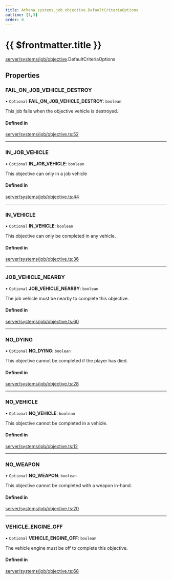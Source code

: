 ```yaml
---
title: Athena.systems.job.objective.DefaultCriteriaOptions
outline: [1,3]
order: 0
---
```


# {{ $frontmatter.title }}


[server/systems/job/objective](../modules/server_systems_job_objective.md).DefaultCriteriaOptions

## Properties

### FAIL\_ON\_JOB\_VEHICLE\_DESTROY

• `Optional` **FAIL\_ON\_JOB\_VEHICLE\_DESTROY**: `boolean`

This job fails when the objective vehicle is destroyed.

#### Defined in

[server/systems/job/objective.ts:52](https://github.com/Stuyk/altv-athena/blob/6d21f39/src/core/server/systems/job/objective.ts#L52)

___

### IN\_JOB\_VEHICLE

• `Optional` **IN\_JOB\_VEHICLE**: `boolean`

This objective can only in a job vehicle

#### Defined in

[server/systems/job/objective.ts:44](https://github.com/Stuyk/altv-athena/blob/6d21f39/src/core/server/systems/job/objective.ts#L44)

___

### IN\_VEHICLE

• `Optional` **IN\_VEHICLE**: `boolean`

This objective can only be completed in any vehicle.

#### Defined in

[server/systems/job/objective.ts:36](https://github.com/Stuyk/altv-athena/blob/6d21f39/src/core/server/systems/job/objective.ts#L36)

___

### JOB\_VEHICLE\_NEARBY

• `Optional` **JOB\_VEHICLE\_NEARBY**: `boolean`

The job vehicle must be nearby to complete this objective.

#### Defined in

[server/systems/job/objective.ts:60](https://github.com/Stuyk/altv-athena/blob/6d21f39/src/core/server/systems/job/objective.ts#L60)

___

### NO\_DYING

• `Optional` **NO\_DYING**: `boolean`

This objective cannot be completed if the player has died.

#### Defined in

[server/systems/job/objective.ts:28](https://github.com/Stuyk/altv-athena/blob/6d21f39/src/core/server/systems/job/objective.ts#L28)

___

### NO\_VEHICLE

• `Optional` **NO\_VEHICLE**: `boolean`

This objective cannot be completed in a vehicle.

#### Defined in

[server/systems/job/objective.ts:12](https://github.com/Stuyk/altv-athena/blob/6d21f39/src/core/server/systems/job/objective.ts#L12)

___

### NO\_WEAPON

• `Optional` **NO\_WEAPON**: `boolean`

This objective cannot be completed with a weapon in-hand.

#### Defined in

[server/systems/job/objective.ts:20](https://github.com/Stuyk/altv-athena/blob/6d21f39/src/core/server/systems/job/objective.ts#L20)

___

### VEHICLE\_ENGINE\_OFF

• `Optional` **VEHICLE\_ENGINE\_OFF**: `boolean`

The vehicle engine must be off to complete this objective.

#### Defined in

[server/systems/job/objective.ts:68](https://github.com/Stuyk/altv-athena/blob/6d21f39/src/core/server/systems/job/objective.ts#L68)
